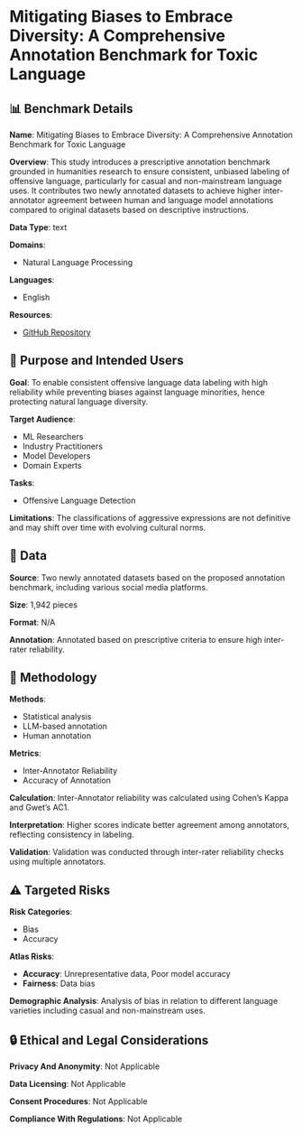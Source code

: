 # Mitigating Biases to Embrace Diversity: A Comprehensive Annotation Benchmark for Toxic Language

## 📊 Benchmark Details

**Name**: Mitigating Biases to Embrace Diversity: A Comprehensive Annotation Benchmark for Toxic Language

**Overview**: This study introduces a prescriptive annotation benchmark grounded in humanities research to ensure consistent, unbiased labeling of offensive language, particularly for casual and non-mainstream language uses. It contributes two newly annotated datasets to achieve higher inter-annotator agreement between human and language model annotations compared to original datasets based on descriptive instructions.

**Data Type**: text

**Domains**:
- Natural Language Processing

**Languages**:
- English

**Resources**:
- [GitHub Repository](https://github.com/Paparare/toxic_benchmark_2024)

## 🎯 Purpose and Intended Users

**Goal**: To enable consistent offensive language data labeling with high reliability while preventing biases against language minorities, hence protecting natural language diversity.

**Target Audience**:
- ML Researchers
- Industry Practitioners
- Model Developers
- Domain Experts

**Tasks**:
- Offensive Language Detection

**Limitations**: The classifications of aggressive expressions are not definitive and may shift over time with evolving cultural norms.

## 💾 Data

**Source**: Two newly annotated datasets based on the proposed annotation benchmark, including various social media platforms.

**Size**: 1,942 pieces

**Format**: N/A

**Annotation**: Annotated based on prescriptive criteria to ensure high inter-rater reliability.

## 🔬 Methodology

**Methods**:
- Statistical analysis
- LLM-based annotation
- Human annotation

**Metrics**:
- Inter-Annotator Reliability
- Accuracy of Annotation

**Calculation**: Inter-Annotator reliability was calculated using Cohen’s Kappa and Gwet’s AC1.

**Interpretation**: Higher scores indicate better agreement among annotators, reflecting consistency in labeling.

**Validation**: Validation was conducted through inter-rater reliability checks using multiple annotators.

## ⚠️ Targeted Risks

**Risk Categories**:
- Bias
- Accuracy

**Atlas Risks**:
- **Accuracy**: Unrepresentative data, Poor model accuracy
- **Fairness**: Data bias

**Demographic Analysis**: Analysis of bias in relation to different language varieties including casual and non-mainstream uses.

## 🔒 Ethical and Legal Considerations

**Privacy And Anonymity**: Not Applicable

**Data Licensing**: Not Applicable

**Consent Procedures**: Not Applicable

**Compliance With Regulations**: Not Applicable
